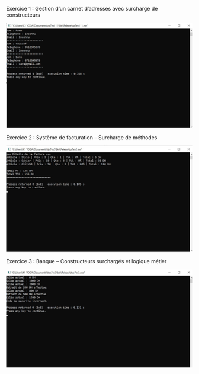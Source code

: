 Exercice 1 : Gestion d’un carnet d’adresses avec surcharge de constructeurs


![image alt](https://github.com/ASMALAOUY/tp7cpp/blob/main/cppex1.jpg?raw=true)



Exercice 2 : Système de facturation – Surcharge de méthodes

![image alt](https://github.com/ASMALAOUY/tp7cpp/blob/main/ex2cpptp7.jpg?raw=true)


Exercice 3 : Banque – Constructeurs surchargés et logique métier


![image alt](https://github.com/ASMALAOUY/tp7cpp/blob/main/ex3tp7cpp.jpg?raw=true)

